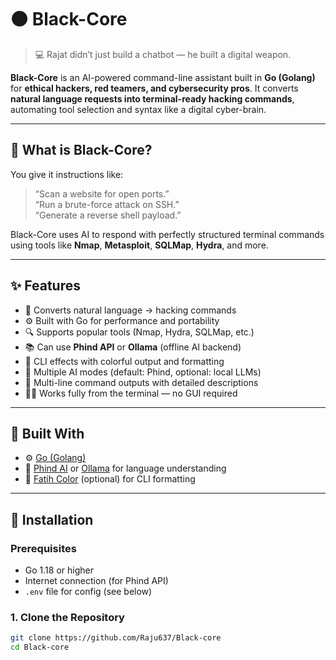 # ⚫ Black-Core

> 💻 Rajat didn’t just build a chatbot — he built a digital weapon.

**Black-Core** is an AI-powered command-line assistant built in **Go (Golang)** for **ethical hackers, red teamers, and cybersecurity pros**. It converts **natural language requests into terminal-ready hacking commands**, automating tool selection and syntax like a digital cyber-brain.

---

## 🧠 What is Black-Core?

You give it instructions like:

> “Scan a website for open ports.”  
> “Run a brute-force attack on SSH.”  
> “Generate a reverse shell payload.”

Black-Core uses AI to respond with perfectly structured terminal commands using tools like **Nmap**, **Metasploit**, **SQLMap**, **Hydra**, and more.

---

## ✨ Features

- 🧠 Converts natural language → hacking commands  
- ⚙️ Built with Go for performance and portability  
- 🔍 Supports popular tools (Nmap, Hydra, SQLMap, etc.)  
- 📚 Can use **Phind API** or **Ollama** (offline AI backend)  
- 🎨 CLI effects with colorful output and formatting  
- 💬 Multiple AI modes (default: Phind, optional: local LLMs)  
- 📜 Multi-line command outputs with detailed descriptions  
- 🧑‍💻 Works fully from the terminal — no GUI required  

---

## 🧰 Built With

- ⚙️ [Go (Golang)](https://golang.org/)
- 🧠 [Phind AI](https://www.phind.com/) or [Ollama](https://ollama.com/) for language understanding
- 🎨 [Fatih Color](https://github.com/fatih/color) (optional) for CLI formatting

---

## 🧪 Installation

### Prerequisites
- Go 1.18 or higher
- Internet connection (for Phind API)
- `.env` file for config (see below)

### 1. Clone the Repository

```bash
git clone https://github.com/Raju637/Black-core
cd Black-core
